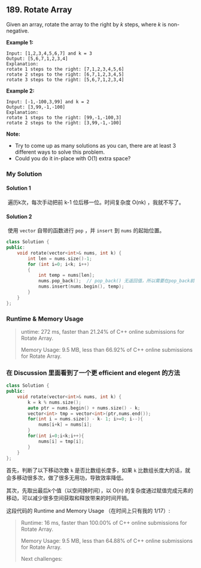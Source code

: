 ## 189. Rotate Array

Given an array, rotate the array to the right by *k* steps, where *k* is non-negative.

  

**Example 1:**

```
Input: [1,2,3,4,5,6,7] and k = 3
Output: [5,6,7,1,2,3,4]
Explanation:
rotate 1 steps to the right: [7,1,2,3,4,5,6]
rotate 2 steps to the right: [6,7,1,2,3,4,5]
rotate 3 steps to the right: [5,6,7,1,2,3,4]
```

  

**Example 2:**

```
Input: [-1,-100,3,99] and k = 2
Output: [3,99,-1,-100]
Explanation: 
rotate 1 steps to the right: [99,-1,-100,3]
rotate 2 steps to the right: [3,99,-1,-100]
```

  

**Note:**

- Try to come up as many solutions as you can, there are at least 3 different ways to solve this problem.
- Could you do it in-place with O(1) extra space?



### My Solution

#### Solution 1

​	遍历k次，每次手动把前 k-1 位后移一位。时间复杂度 O(nk) ，我就不写了。

#### Solution 2

​	使用 `vector` 自带的函数进行 `pop` ，并 `insert` 到 `nums` 的起始位置。

```C++
class Solution {
public:
    void rotate(vector<int>& nums, int k) {
        int len = nums.size()-1;
        for (int i=0; i<k; i++)
        {
            int temp = nums[len];
            nums.pop_back();  // pop_back() 无返回值，所以需要在pop_back前取好最后一个值
            nums.insert(nums.begin(), temp);
        }
    }
};
```



### Runtime & Memory Usage

> untime: 272 ms, faster than 21.24% of C++ online submissions for Rotate Array.
>
> Memory Usage: 9.5 MB, less than 66.92% of C++ online submissions for Rotate Array.



### 在 Discussion 里面看到了一个更 efficient and elegent 的方法

```C++
class Solution {
public:
    void rotate(vector<int>& nums, int k) {
        k = k % nums.size();
        auto ptr = nums.begin() + nums.size() - k;
        vector<int> tmp = vector<int>(ptr,nums.end());
        for(int i = nums.size() - k- 1; i>=0; i--){
            nums[i+k] = nums[i];
        }
        for(int i=0;i<k;i++){
            nums[i] = tmp[i];
        }
    }
};
```

首先，判断了以下移动次数 `k` 是否比数组长度多，如果 `k` 比数组长度大的话，就会多移动很多次，做了很多无用功，导致效率降低。

其次，先取出最后k个值（以空间换时间），以 O(n) 的复杂度通过赋值完成元素的移动，可以减少很多空间获取和释放带来的时间开销。

这段代码的 Runtime and Memory Usage （在时间上只有我的 1/17）:

> Runtime: 16 ms, faster than 100.00% of C++ online submissions for Rotate Array.
>
> Memory Usage: 9.5 MB, less than 64.88% of C++ online submissions for Rotate Array.
>
> Next challenges: 